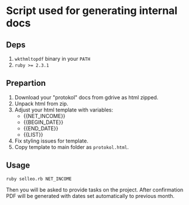 # Script used for generating internal docs

## Deps

1. `wkthmltopdf` binary in your `PATH`
2. `ruby >= 2.3.1`

## Prepartion

1. Download your "protokol" docs from gdrive as html zipped.
2. Unpack html from zip.
3. Adjust your html template with variables:
   * {{NET_INCOME}}
   * {{BEGIN_DATE}}
   * {{END_DATE}}
   * {{LIST}}
4. Fix styling issues for template.
5. Copy template to main folder as `protokol.html`.

## Usage

```
ruby selleo.rb NET_INCOME
```

Then you will be asked to provide tasks on the project.
After confirmation PDF will be generated with dates set automatically to previous month.
